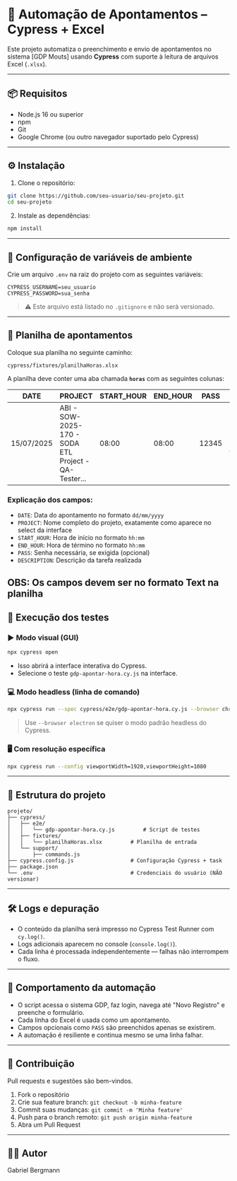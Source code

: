 # 🧪 Automação de Apontamentos – Cypress + Excel

Este projeto automatiza o preenchimento e envio de apontamentos no sistema [GDP Mouts] usando **Cypress** com suporte à leitura de arquivos Excel (`.xlsx`).

---

## 📦 Requisitos

- Node.js 16 ou superior
- npm
- Git
- Google Chrome (ou outro navegador suportado pelo Cypress)

---

## ⚙️ Instalação

1. Clone o repositório:

```bash
git clone https://github.com/seu-usuario/seu-projeto.git
cd seu-projeto
```

2. Instale as dependências:

```bash
npm install
```

---

## 🔐 Configuração de variáveis de ambiente

Crie um arquivo `.env` na raiz do projeto com as seguintes variáveis:

```env
CYPRESS_USERNAME=seu_usuario
CYPRESS_PASSWORD=sua_senha
```

> ⚠️ Este arquivo está listado no `.gitignore` e não será versionado.

---

## 📑 Planilha de apontamentos

Coloque sua planilha no seguinte caminho:

```
cypress/fixtures/planilhaHoras.xlsx
```

A planilha deve conter uma aba chamada **`horas`** com as seguintes colunas:

| DATE       | PROJECT                                              | START_HOUR | END_HOUR | PASS  | DESCRIPTION                  |
|------------|-------------------------------------------------------|------------|----------|-------|------------------------------|
| 15/07/2025 | ABI - SOW-2025-170 - SODA ETL Project - QA-Tester... | 08:00      | 08:00    | 12345 | Criação e execução de testes |

### Explicação dos campos:

- `DATE`: Data do apontamento no formato `dd/mm/yyyy`
- `PROJECT`: Nome completo do projeto, exatamente como aparece no select da interface
- `START_HOUR`: Hora de início no formato `hh:mm`
- `END_HOUR`: Hora de término no formato `hh:mm`
- `PASS`: Senha necessária, se exigida (opcional)
- `DESCRIPTION`: Descrição da tarefa realizada

OBS: Os campos devem ser no formato Text na planilha
---

## 🚀 Execução dos testes

### ▶️ Modo visual (GUI)

```bash
npx cypress open
```

- Isso abrirá a interface interativa do Cypress.
- Selecione o teste `gdp-apontar-hora.cy.js` na interface.

### 💻 Modo headless (linha de comando)

```bash
npx cypress run --spec cypress/e2e/gdp-apontar-hora.cy.js --browser chrome
```

> Use `--browser electron` se quiser o modo padrão headless do Cypress.

### 🖥️ Com resolução específica

```bash
npx cypress run --config viewportWidth=1920,viewportHeight=1080
```
---

## 📁 Estrutura do projeto

```
projeto/
├── cypress/
│   ├── e2e/
│   │   └── gdp-apontar-hora.cy.js         # Script de testes
│   ├── fixtures/
│   │   └── planilhaHoras.xlsx         # Planilha de entrada
│   └── support/
│       ├── commands.js
├── cypress.config.js                  # Configuração Cypress + task
├── package.json
└── .env                               # Credenciais do usuário (NÃO versionar)
```

---

## 🛠 Logs e depuração

- O conteúdo da planilha será impresso no Cypress Test Runner com `cy.log()`.
- Logs adicionais aparecem no console (`console.log()`).
- Cada linha é processada independentemente — falhas não interrompem o fluxo.

---

## 🔄 Comportamento da automação

- O script acessa o sistema GDP, faz login, navega até "Novo Registro" e preenche o formulário.
- Cada linha do Excel é usada como um apontamento.
- Campos opcionais como `PASS` são preenchidos apenas se existirem.
- A automação é resiliente e continua mesmo se uma linha falhar.

---

## 🤝 Contribuição

Pull requests e sugestões são bem-vindos.

1. Fork o repositório
2. Crie sua feature branch: `git checkout -b minha-feature`
3. Commit suas mudanças: `git commit -m 'Minha feature'`
4. Push para o branch remoto: `git push origin minha-feature`
5. Abra um Pull Request

---

## 👨‍💻 Autor

Gabriel Bergmann
